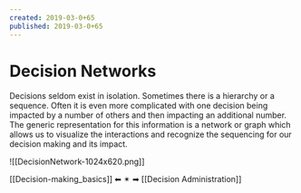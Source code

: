 ```yaml
---
created: 2019-03-0+65
published: 2019-03-0+65
---
```


# Decision Networks

Decisions seldom exist in isolation. Sometimes there is a hierarchy or a sequence. Often it is even more complicated with one decision being impacted by a number of others and then impacting an additional number. The generic representation for this information is a network or graph which allows us to visualize the interactions and recognize the sequencing for our decision making and its impact.

![[DecisionNetwork-1024x620.png]]

 [[Decision-making_basics]]  ⬅  ✴  ➡   [[Decision Administration]]